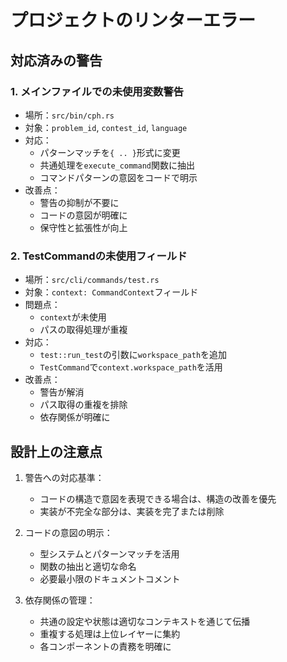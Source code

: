 # プロジェクトのリンターエラー

## 対応済みの警告

### 1. メインファイルでの未使用変数警告
- 場所：`src/bin/cph.rs`
- 対象：`problem_id`, `contest_id`, `language`
- 対応：
  - パターンマッチを`{ .. }`形式に変更
  - 共通処理を`execute_command`関数に抽出
  - コマンドパターンの意図をコードで明示
- 改善点：
  - 警告の抑制が不要に
  - コードの意図が明確に
  - 保守性と拡張性が向上

### 2. TestCommandの未使用フィールド
- 場所：`src/cli/commands/test.rs`
- 対象：`context: CommandContext`フィールド
- 問題点：
  - `context`が未使用
  - パスの取得処理が重複
- 対応：
  - `test::run_test`の引数に`workspace_path`を追加
  - `TestCommand`で`context.workspace_path`を活用
- 改善点：
  - 警告が解消
  - パス取得の重複を排除
  - 依存関係が明確に

## 設計上の注意点
1. 警告への対応基準：
   - コードの構造で意図を表現できる場合は、構造の改善を優先
   - 実装が不完全な部分は、実装を完了または削除

2. コードの意図の明示：
   - 型システムとパターンマッチを活用
   - 関数の抽出と適切な命名
   - 必要最小限のドキュメントコメント

3. 依存関係の管理：
   - 共通の設定や状態は適切なコンテキストを通じて伝播
   - 重複する処理は上位レイヤーに集約
   - 各コンポーネントの責務を明確に 